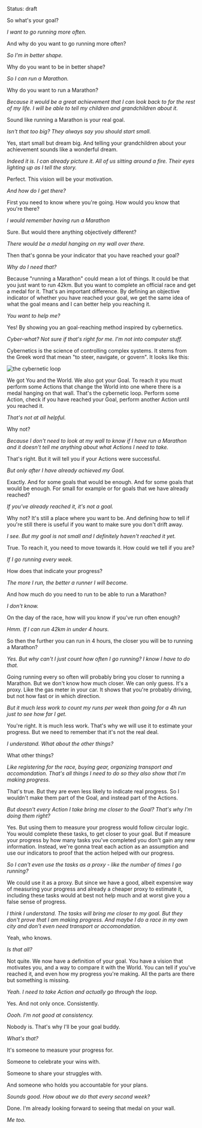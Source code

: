 Status: draft

So what's your goal?

*I want to go running more often.*

And why do you want to go running more often?

*So I'm in better shape.*

Why do you want to be in better shape?

*So I can run a Marathon.*

Why do you want to run a Marathon?

*Because it would be a great achievement that I can look back to for the rest of my life. I will be able to tell my children and grandchildren about it.*

Sound like running a Marathon is your real goal.

*Isn't that too big? They always say you should start small.*

Yes, start small but dream big. And telling your grandchildren about your achievement sounds like a wonderful dream.

*Indeed it is. I can already picture it. All of us sitting around a fire. Their eyes lighting up as I tell the story.*

Perfect. This vision will be your motivation.

*And how do I get there?*

First you need to know where you're going. How would you know that you're there?

*I would remember having run a Marathon*

Sure. But would there anything objectively different?

*There would be a medal hanging on my wall over there.*

Then that's gonna be your indicator that you have reached your goal?

*Why do I need that?*

Because "running a Marathon" could mean a lot of things. It could be that you just want to run 42km. But you want to complete an official race and get a medal for it. That's an important difference. By defining an objective indicator of whether you have reached your goal, we get the same idea of what the goal means and I can better help you reaching it.

*You want to help me?*

Yes! By showing you an goal-reaching method inspired by cybernetics.

*Cyber-what? Not sure if that's right for me. I'm not into computer stuff.*

Cybernetics is the science of controlling complex systems. It stems from the Greek word that mean "to steer, navigate, or govern". It looks like this:

![the cybernetic loop](static/img/cybernetic_loop.jpg)
				   
We got You and the World. We also got your Goal. To reach it you must perform some Actions that change the World into one where there is a medal hanging on that wall. That's the cybernetic loop. Perform some Action, check if you have reached your Goal, perform another Action until you reached it.

*That's not at all helpful.*

Why not?

*Because I don't need to look at my wall to know if I have run a Marathon and it doesn't tell me anything about what Actions I need to take.*

That's right. But it will tell you if your Actions were successful.

*But only after I have already achieved my Goal.*

Exactly. And for some goals that would be enough. And for some goals that would be enough. For small for example or for goals that we have already reached?

*If you've already reached it, it's not a goal.*

Why not? It's still a place where you want to be. And defining how to tell if you're still there is useful if you want to make sure you don't drift away.

*I see. But my goal is not small and I definitely haven't reached it yet.*

True. To reach it, you need to move towards it. How could we tell if you are?

*If I go running every week.*

How does that indicate your progress?

*The more I run, the better a runner I will become.*

And how much do you need to run to be able to run a Marathon?

*I don't know.*

On the day of the race, how will you know if you've run often enough?

*Hmm. If I can run 42km in under 4 hours.*

So then the further you can run in 4 hours, the closer you will be to running a Marathon?

*Yes. But why can't I just count how often I go running? I know I have to do that.*

Going running every so often will probably bring you closer to running a Marathon. But we don't know how much closer. We can only guess. It's a proxy. Like the gas meter in your car. It shows that you're probably driving, but not how fast or in which direction.

*But it much less work to count my runs per week than going for a 4h run just to see how far I get.*

You're right. It is much less work. That's why we will use it to estimate your progress. But we need to remember that it's not the real deal.

*I understand. What about the other things?*

What other things?

*Like registering for the race, buying gear, organizing transport and accomondation. That's all things I need to do so they also show that I'm making progress.*

That's true. But they are even less likely to indicate real progress. So I wouldn't make them part of the Goal, and instead part of the Actions.

*But doesn't every Action I take bring me closer to the Goal? That's why I'm doing them right?*

Yes. But using them to measure your progress would follow circular logic. You would complete these tasks, to get closer to your goal. But if measure your progress by how many tasks you've completed you don't gain any new information. Instead, we're gonna treat each action as an assumption and use our indicators to proof that the action helped with our progress.

*So I can't even use the tasks as a proxy - like the number of times I go running?*

We could use it as a proxy. But since we have a good, albeit expensive way of measuring your progress and already a cheaper proxy to estimate it, including these tasks would at best not help much and at worst give you a false sense of progress.

*I think I understand. The tasks will bring me closer to my goal. But they don't prove that I am making progress. And maybe I do a race in my own city and don't even need transport or accomondation.*

Yeah, who knows.

*Is that all?*

Not quite. We now have a definition of your goal. You have a vision that motivates you, and a way to compare it with the World. You can tell if you've reached it, and even how my progress you're making. All the parts are there but something is missing.		   

*Yeah. I need to take Action and actually go through the loop.*

Yes. And not only once. Consistently.

*Oooh. I'm not good at consistency.*

Nobody is. That's why I'll be your goal buddy.

*What's that?*

It's someone to measure your progress for.

Someone to celebrate your wins with.

Someone to share your struggles with.

And someone who holds you accountable for your plans.

*Sounds good. How about we do that every second week?*

Done. I'm already looking forward to seeing that medal on your wall.

*Me too.*
